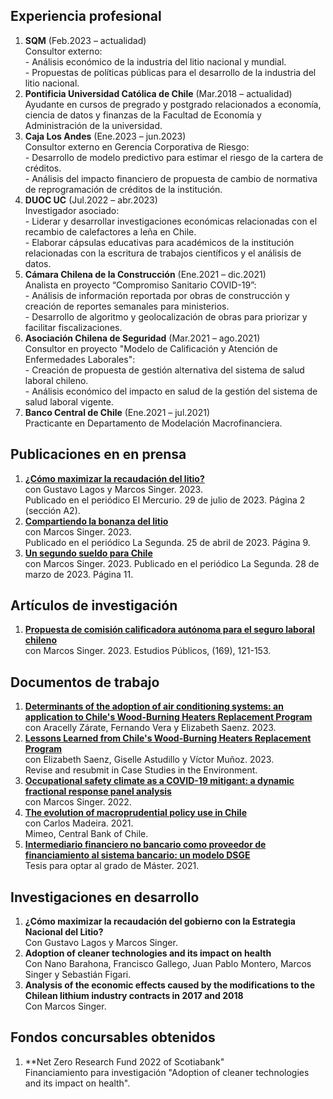 ## Experiencia profesional
1. **SQM** (Feb.2023 – actualidad)  
Consultor externo:  
\- Análisis económico de la industria del litio nacional y mundial.  
\- Propuestas de políticas públicas para el desarrollo de la industria del litio nacional. 
2. **Pontificia Universidad Católica de Chile** (Mar.2018 – actualidad)  
Ayudante en cursos de pregrado y postgrado relacionados a economía, ciencia de datos y finanzas de la Facultad de Economía y Administración de la universidad. 
3. **Caja Los Andes** (Ene.2023 – jun.2023)  
Consultor externo en Gerencia Corporativa de Riesgo:  
\- Desarrollo de modelo predictivo para estimar el riesgo de la cartera de créditos.  
\- Análisis del impacto financiero de propuesta de cambio de normativa de reprogramación de créditos de la institución. 
4. **DUOC UC** (Jul.2022 – abr.2023)  
Investigador asociado:  
\- Liderar y desarrollar investigaciones económicas relacionadas con el recambio de calefactores a leña en Chile.  
\- Elaborar cápsulas educativas para académicos de la institución relacionadas con la escritura de trabajos científicos y el análisis de datos. 
5. **Cámara Chilena de la Construcción** (Ene.2021 – dic.2021)  
Analista en proyecto “Compromiso Sanitario COVID-19”:  
\- Análisis de información reportada por obras de construcción y creación de reportes semanales para ministerios.  
\- Desarrollo de algoritmo y geolocalización de obras para priorizar y facilitar fiscalizaciones. 
6. **Asociación Chilena de Seguridad** (Mar.2021 – ago.2021)  
Consultor en proyecto "Modelo de Calificación y Atención de Enfermedades Laborales":  
\- Creación de propuesta de gestión alternativa del sistema de salud laboral chileno.  
\- Análisis económico del impacto en salud de la gestión del sistema de salud laboral vigente. 
7. **Banco Central de Chile** (Ene.2021 – jul.2021)  
Practicante en Departamento de Modelación Macrofinanciera. 

## Publicaciones en en prensa
1. [**¿Cómo maximizar la recaudación del litio?**](https://fco-olivares.github.io/nc/C_maxrecSQM_EM.pdf)  
con Gustavo Lagos y Marcos Singer. 2023.  
Publicado en el periódico El Mercurio. 29 de julio de 2023. Página 2 (sección A2).
2. [**Compartiendo la bonanza del litio**](https://fco-olivares.github.io/nc/C_cblSQM_LS.pdf)  
con Marcos Singer. 2023.  
Publicado en el periódico La Segunda. 25 de abril de 2023. Página 9.
3. [**Un segundo sueldo para Chile**](https://fco-olivares.github.io/nc/C_ssSQM_LS.pdf)  
con Marcos Singer. 2023. 
Publicado en el periódico La Segunda. 28 de marzo de 2023. Página 11.

## Artículos de investigación
1. [**Propuesta de comisión calificadora autónoma para el seguro laboral chileno**](https://doi.org/10.38178/07183089/2154220112)  
con Marcos Singer. 2023.
Estudios Públicos, (169), 121-153.

## Documentos de trabajo
1. [**Determinants of the adoption of air conditioning systems: an application to Chile's Wood-Burning Heaters Replacement Program**](https://fco-olivares.github.io/wp/adoption_acs.pdf)  
con Aracelly Zárate, Fernando Vera y Elizabeth Saenz. 2023.
2. [**Lessons Learned from Chile's Wood-Burning Heaters Replacement Program**](https://fco-olivares.github.io/wp/cs_heaters.pdf)  
con Elizabeth Saenz, Giselle Astudillo y Víctor Muñoz. 2023.  
Revise and resubmit in Case Studies in the Environment.
3. [**Occupational safety climate as a COVID-19 mitigant: a dynamic fractional response panel analysis**](https://fco-olivares.github.io/wp/sc_covid.pdf)  
con Marcos Singer. 2022.
4. [**The evolution of macroprudential policy use in Chile**](https://fco-olivares.github.io/ap/mp_chile.pdf)  
con Carlos Madeira. 2021.  
Mimeo, Central Bank of Chile.
5. [**Intermediario financiero no bancario como proveedor de financiamiento al sistema bancario: un modelo DSGE**](https://fco-olivares.github.io/ap/nbfi_dsge.pdf)  
Tesis para optar al grado de Máster. 2021.  

## Investigaciones en desarrollo
1. **¿Cómo maximizar la recaudación del gobierno con la Estrategia Nacional del Litio?**  
Con Gustavo Lagos y Marcos Singer.
2. **Adoption of cleaner technologies and its impact on health**  
Con Nano Barahona, Francisco Gallego, Juan Pablo Montero, Marcos Singer y Sebastián Figari.
3. **Analysis of the economic effects caused by the modifications to the Chilean lithium industry contracts in 2017 and 2018**  
Con Marcos Singer.

## Fondos concursables obtenidos
1. **Net Zero Research Fund 2022 of Scotiabank"  
Financiamiento para investigación "Adoption of cleaner technologies and its impact on health".